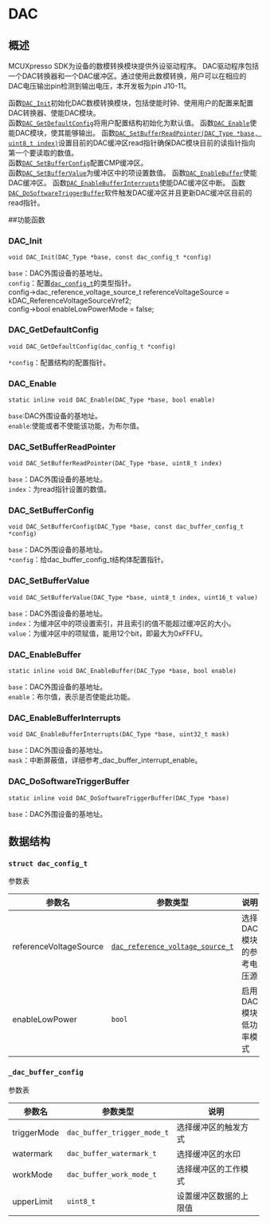 # DAC
## 概述
MCUXpresso SDK为设备的数模转换模块提供外设驱动程序。
DAC驱动程序包括一个DAC转换器和一个DAC缓冲区。通过使用此数模转换，用户可以在相应的DAC电压输出pin检测到输出电压，本开发板为pin J10-11。

函数[`DAC_Init`](#func1)初始化DAC数模转换模块，包括使能时钟、使用用户的配置来配置DAC转换器、使能DAC模块。  
函数[`DAC_GetDefaultConfig`](#func2)将用户配置结构初始化为默认值。
函数[`DAC_Enable`](#func3)使能DAC模块，使其能够输出。
函数[`DAC_SetBufferReadPointer(DAC_Type *base, uint8_t index)`](#func4)设置目前的DAC缓冲区read指针确保DAC模块目前的读指针指向第一个要读取的数值。  
函数[`DAC_SetBufferConfig`](#func5)配置CMP缓冲区。  
函数[`DAC_SetBufferValue`](#func6)为缓冲区中的项设置数值。
函数[`DAC_EnableBuffer`](#func7)使能DAC缓冲区。
函数[`DAC_EnableBufferInterrupts`](#func8)使能DAC缓冲区中断。
函数[`DAC_DoSoftwareTriggerBuffer`](#func9)软件触发DAC缓冲区并且更新DAC缓冲区目前的read指针。  


##功能函数
### <span id="func1">DAC_Init</span>

    void DAC_Init(DAC_Type *base, const dac_config_t *config)
`base`：DAC外围设备的基地址。  
`config`：配置[`dac_config_t`](#struct1)的类型指针。  
    config->dac_reference_voltage_source_t referenceVoltageSource = kDAC_ReferenceVoltageSourceVref2;   
    config->bool enableLowPowerMode = false;  

### <span id="func2">DAC_GetDefaultConfig</span>

    void DAC_GetDefaultConfig(dac_config_t *config)
`*config`：配置结构的配置指针。  

### <span id="func3">DAC_Enable</span>

    static inline void DAC_Enable(DAC_Type *base, bool enable)
`base`:DAC外围设备的基地址。  
`enable`:使能或者不使能该功能，为布尔值。  

### <span id="func4">DAC_SetBufferReadPointer</span>

    void DAC_SetBufferReadPointer(DAC_Type *base, uint8_t index)  
`base`：DAC外围设备的基地址。  
`index`：为read指针设置的数值。 


### <span id="func5">DAC_SetBufferConfig</span>

    void DAC_SetBufferConfig(DAC_Type *base, const dac_buffer_config_t *config)
`base`：DAC外围设备的基地址。  
`*config`：给dac_buffer_config_t结构体配置指针。


### <span id="func6">DAC_SetBufferValue</span>

    void DAC_SetBufferValue(DAC_Type *base, uint8_t index, uint16_t value)
`base`：DAC外围设备的基地址。  
`index`：为缓冲区中的项设置索引，并且索引的值不能超过缓冲区的大小。
`value`：为缓冲区中的项赋值，能用12个bit，即最大为0xFFFU。


### <span id="func7">DAC_EnableBuffer</span>

    static inline void DAC_EnableBuffer(DAC_Type *base, bool enable)
`base`：DAC外围设备的基地址。  
`enable`：布尔值，表示是否使能此功能。


### <span id="func8">DAC_EnableBufferInterrupts</span>

    void DAC_EnableBufferInterrupts(DAC_Type *base, uint32_t mask)
`base`：DAC外围设备的基地址。  
`mask`：中断屏蔽值，详细参考_dac_buffer_interrupt_enable。



### <span id="func9">DAC_DoSoftwareTriggerBuffer</span>

    static inline void DAC_DoSoftwareTriggerBuffer(DAC_Type *base)
`base`：DAC外围设备的基地址。  


## 数据结构
### <span id="struct1">`struct dac_config_t`</span>

参数表

参数名|参数类型|说明
-|-|-
referenceVoltageSource|[`dac_reference_voltage_source_t`](#enum1)|选择DAC模块的参考电压源
enableLowPower|`bool`|启用DAC模块低功率模式

### <span id="struct2">`_dac_buffer_config`</span>

参数表

参数名|参数类型|说明
-|-|-
triggerMode|`dac_buffer_trigger_mode_t`|选择缓冲区的触发方式
watermark|`dac_buffer_watermark_t`|选择缓冲区的水印
workMode|`dac_buffer_work_mode_t`|选择缓冲区的工作模式
upperLimit|`uint8_t`|设置缓冲区数据的上限值



